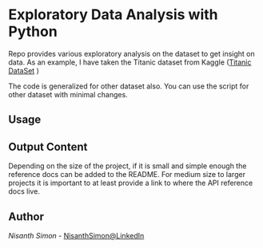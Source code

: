 # Exploratory Data Analysis with Python

Repo provides various exploratory analysis on the dataset to get insight on data. As an example, I have taken the Titanic dataset from Kaggle ([Titanic DataSet] )

The code is generalized for other dataset also. You can use the script for other dataset with minimal changes.


## Usage



## Output Content

Depending on the size of the project, if it is small and simple enough the reference docs can be added to the README. For medium size to larger projects it is important to at least provide a link to where the API reference docs live.


## Author

*Nisanth Simon* - [NisanthSimon@LinkedIn]


[NisanthSimon@LinkedIn]: https://au.linkedin.com/in/nisanth-simon-03b2149
[Titanic DataSet]: https://www.kaggle.com/c/titanic/data 
